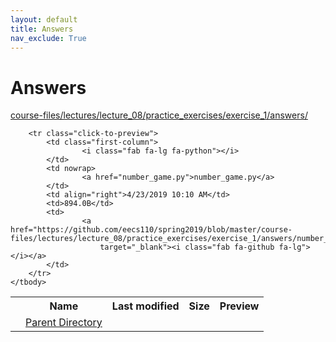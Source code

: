 ```yaml
---
layout: default
title: Answers
nav_exclude: True
---
```


# Answers

[course-files/lectures/lecture_08/practice_exercises/exercise_1/answers/](.)

<table class="tbl-files">
    <tbody>
        <tr>
            <th valign="top"></th>
            <th>Name</th>
            <th>Last modified</th>
            <th>Size</th>
            <th>Preview</th>
        </tr>
        <tr>
            <td valign="top">
                <i class="fa fa-folder-open"></i>
            </td>
            <td><a href="../">Parent Directory</a></td>
            <td>&nbsp;</td>
            <td>&nbsp;</td>
            <td>&nbsp;</td>
        </tr>

        <tr class="click-to-preview">
            <td class="first-column">
                    <i class="fab fa-lg fa-python"></i>
            </td>
            <td nowrap>
                    <a href="number_game.py">number_game.py</a>
            </td>
            <td align="right">4/23/2019 10:10 AM</td>
            <td>894.0B</td>
            <td>
                    <a href="https://github.com/eecs110/spring2019/blob/master/course-files/lectures/lecture_08/practice_exercises/exercise_1/answers/number_game.py"
                        target="_blank"><i class="fab fa-github fa-lg"></i></a>
            </td>
        </tr>
    </tbody>
</table>

